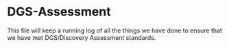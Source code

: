 # DGS-Assessment

This file will keep a running log of all the things we have done to ensure that we have met DGS/Discovery Assessment standards.
